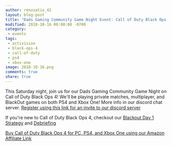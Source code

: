 ```yaml
---
author: renovatio_42
layout: blog-post
title: "Dads Gaming Community Game Night Event: Call of Duty Black Ops 4"
modified: 2018-10-16 00:00:00 -0700
category:
 - events
tags:
 - activision
 - black-ops-4
 - call-of-duty
 - ps4
 - xbox-one
image: 2018-10-16.png
comments: true
share: true
---
```


This Saturday night, join us for our Dads Gaming Community Game Night on Call of Duty Black Ops 4! We'll be playing private matches, multiplayer, and BlackOut games on both PS4 and Xbox One! More info in our discord chat server. [Register using this link for an invite to our discord server](http://dadsgaming.com/register/)

If you're new to Call of Duty Black Ops 4, checkout our [Blackout Day 1 Strategy](http://dadsgaming.com/games/2018/10/03/Call-of-Duty-Black-Ops-4-Blackout-Day-1-Strategy/) and [Debriefing](http://dadsgaming.com/games/2018/10/03/Call-of-Duty-Black-Ops-4-Beta-Debriefing/)

<a href="https://www.amazon.com/gp/search/ref=as_li_qf_sp_sr_il_tl?ie=UTF8&tag=dadsgamingus-20&keywords=call of duty black ops 4&index=aps&camp=1789&creative=9325&linkCode=xm2&linkId=c832e42d66f3974954dcbca032e308e4">Buy Call of Duty Black Ops 4 for PC, PS4, and Xbox One using our Amazon Affiliate Link</a>
